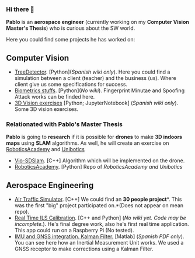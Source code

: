 ### **Hi there** 👋

**Pablo** is an **aerospace engineer** (currently working on my **Computer Vision Master's Thesis**) who is curious about the SW world. 

Here you could find some projects he has worked on:

## **Computer Vision**

- [TreeDetector](https://github.com/PabloAsensio/AIVA_2021-imagenes_aereas). [Python](*Spanish wiki only*). Here you could find a simulation between a client (teacher) and the business (us). Where client give us some specifications for success.
- [Biometrics stuffs](https://github.com/PabloAsensio/MUVA-biometria). [Python](*No wiki*). Fingerprint Minutae and Spoofing Attack works can be finded here.
- [3D Vision exercises](https://github.com/PabloAsensio/MUVA-vision-tridimensional-practicas) [Python; JupyterNotebook] (*Spanish wiki only*). Some 3D vision exercises.

### Relationated with Pablo's Master Thesis

**Pablo** is going to **research** if it is possible for **drones** to make **3D indoors maps** using **SLAM** algorithms. As well, he will create an exercise on [RoboticsAcademy](https://jderobot.github.io/RoboticsAcademy/) and [Unibotics](https://unibotics.org/)

- [Vio-SDSlam](https://github.com/PabloAsensio/SDslam/tree/vio-sdslam). [C++] Algorithm which will be implemented on the drone.
- [RoboticsAcademy](https://github.com/JdeRobot/RoboticsAcademy). [Python] Repo of *RoboticsAcademy and Unibotics*

## **Aerospace Engineering**

- [Air Traffic Simulator](https://github.com/PabloAsensio/ATCSim). [C++] We could find an **30 people project***. This was the first "big" project participated on.*(Does not appear on mean repo).
- [Real Time ILS Calibration](https://github.com/PabloAsensio/ILS_Calibration). [C++ and Python] (*No wiki yet. Code may be incomplete.*). He's final degree work, also he's first real time application. This app could run on a Raspberry Pi (No tested).
- [IMU and GNSS integration. Kalman Filter.](https://github.com/PabloAsensio/Integracion-IMU-GNSS) [Matlab] (*Spanish PDF only*). You can see here how an Inertial Measurement Unit works. We used a GNSS receptor to make corrections using a Kalman Filter.


<!--
**PabloAsensio/PabloAsensio** is a ✨ _special_ ✨ repository because its `README.md` (this file) appears on your GitHub profile.

Here are some ideas to get you started:

- 🔭 I’m currently working on ...
- 🌱 I’m currently learning ...
- 👯 I’m looking to collaborate on ...
- 🤔 I’m looking for help with ...
- 💬 Ask me about ...
- 📫 How to reach me: ...
- 😄 Pronouns: ...
- ⚡ Fun fact: ...
-->
